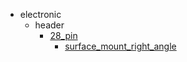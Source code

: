 * electronic
  * header
    * [28_pin](electronic/header/28_pin)
      * [surface_mount_right_angle](electronic/header/28_pin/surface_mount_right_angle)
